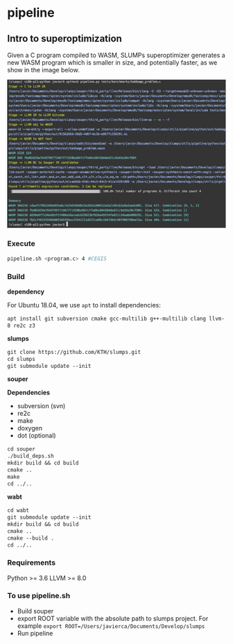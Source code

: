 # pipeline


## Intro to superoptimization

Given a C program compiled to WASM, SLUMPs superoptimizer generates a new WASM program which is smaller in size, and potentially faster, as we show in the image below.

![pass](docs/pass.png)


### Execute
```bash
pipeline.sh <program.c> 4 #CEGIS
```

### Build

__dependency__

For Ubuntu 18.04, we use `apt` to install dependencies:
```
apt install git subversion cmake gcc-multilib g++-multilib clang llvm-8 re2c z3
```

__slumps__

```
git clone https://github.com/KTH/slumps.git
cd slumps
git submodule update --init
```

__souper__

**Dependencies**
 - subversion (svn)
 - re2c
 - make
 - doxygen
 - dot (optional)

```
cd souper
./build_deps.sh
mkdir build && cd build
cmake ..
make
cd ../..
```

__wabt__

```
cd wabt
git submodule update --init
mkdir build && cd build
cmake ..
cmake --build .
cd ../..
```

### Requirements

Python >= 3.6
LLVM >= 8.0

### To use pipeline.sh

- Build souper
- export ROOT variable with the absolute path to slumps project. For example ```export ROOT=/Users/javierca/Documents/Develop/slumps```
- Run pipeline